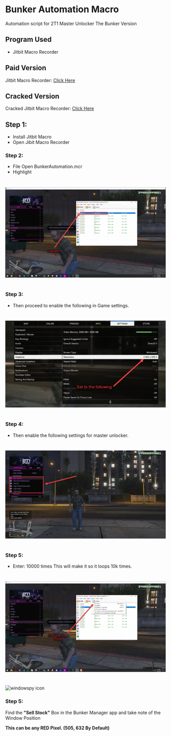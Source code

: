 # Bunker Automation Macro
Automation script for 2T1 Master Unlocker The Bunker Version

## Program Used
- Jitbit Macro Recorder

## Paid Version
Jitbit Macro Recorder: [Click Here](https://www.jitbit.com/macro-recorder/purchase/) 

## Cracked Version
Cracked Jitbit Macro Recorder: [Click Here](https://getintopc.com/softwares/utilities/jitbit-macro-recorder-free-download-1747480/) 


## Step 1:
- Install Jitbit Macro
- Open Jibit Macro Recorder

### Step 2: 
- File Open BunkerAutomation.mcr
- Highlight
#
![Jitbit](./images/Jitbit.png)
#
### Step 3:
- Then proceed to enable the following in Game settings.
#
![settings](./images/yes.png)
#
### Step 4:
- Then enable the following settings for master unlocker.
#
![settings](./images/Step3.png)
#

### Step 5: 
- Enter: 10000 times This will make it so it loops 10k times.
#
![Jitbit](./images/Playx.png)
#

![windowspy icon](./images/windowspy.png)

### Step 5: 
Find the <b>"Sell Stock"</b> Box in the Bunker Manager app and take note of the Window Position 

<b>This can be any RED Pixel. (505, 632 By Default)</b> 
